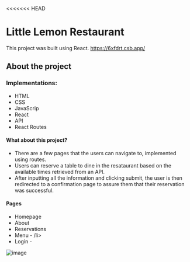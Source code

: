 <<<<<<< HEAD
# Little Lemon Restaurant
This project was built using React.
https://6xfdrt.csb.app/

## About the project
### Implementations:
<ul>
  <li>HTML</li>
  <li>CSS</li>
  <li>JavaScrip</li>
  <li>React</li>
  <li>API</li>
  <li>React Routes</li>
</ul>

#### What about this project?
<ul>
  <li>There are a few pages that the users can navigate to, implemented using routes.</li>
  <li>Users can reserve a table to dine in the resataurant based on the available times retrieved from an API.</li>
  <li>After inputting all the information and clicking submit, the user is then redirected to a confirmation page to assure them that their reservation was successful.</li>
</ul>

#### Pages
<ul>
  <li>Homepage</li>
  <li>About</li>
  <li>Reservations</li>
  <li>Menu - /li>
  <li>Login -</li>
</ul>

![image](https://github.com/johantbueno/johantapialemon.github.io/assets/109690188/2916df2f-60ec-4252-8842-247f68c2eadb)
